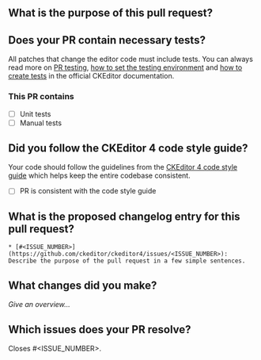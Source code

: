 <!--
🚨 If you want to submit a PR for a security vulnerability, please contact us directly instead
at https://ckeditor.com/contact/ 🚨
-->
## What is the purpose of this pull request?

<!-- Bug fix / New feature / Typo fix / Other, please explain  -->

## Does your PR contain necessary tests?

All patches that change the editor code must include tests. You can always read more
on [PR testing](https://ckeditor.com/docs/ckeditor4/latest/guide/dev_contributing_code.html#tests),
[how to set the testing environment](https://ckeditor.com/docs/ckeditor4/latest/guide/dev_tests.html) and
[how to create tests](https://ckeditor.com/docs/ckeditor4/latest/guide/dev_tests.html#creating-your-own-test)
in the official CKEditor documentation.

### This PR contains

- [ ] Unit tests
- [ ] Manual tests

## Did you follow the CKEditor 4 code style guide?

Your code should follow the guidelines from the [CKEditor 4 code style guide](https://github.com/ckeditor/ckeditor4/blob/major/dev/docs/codestyle.md) which helps keep the entire codebase consistent.

- [ ] PR is consistent with the code style guide

## What is the proposed changelog entry for this pull request?

```
* [#<ISSUE_NUMBER>](https://github.com/ckeditor/ckeditor4/issues/<ISSUE_NUMBER>): Describe the purpose of the pull request in a few simple sentences.
```

## What changes did you make?

*Give an overview…*

## Which issues does your PR resolve?

Closes #<ISSUE_NUMBER>.
<!-- Closes #<ANOTHER_ISSUE_NUMBER>. -->
